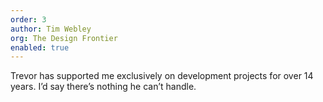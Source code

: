 ```yaml
---
order: 3
author: Tim Webley
org: The Design Frontier
enabled: true
---
```

Trevor has supported me exclusively on development projects for over 14 years.
I’d say there’s nothing he can’t handle.
